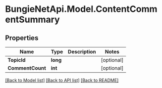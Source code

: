 
# BungieNetApi.Model.ContentCommentSummary

## Properties

Name | Type | Description | Notes
------------ | ------------- | ------------- | -------------
**TopicId** | **long** |  | [optional] 
**CommentCount** | **int** |  | [optional] 

[[Back to Model list]](../README.md#documentation-for-models)
[[Back to API list]](../README.md#documentation-for-api-endpoints)
[[Back to README]](../README.md)


